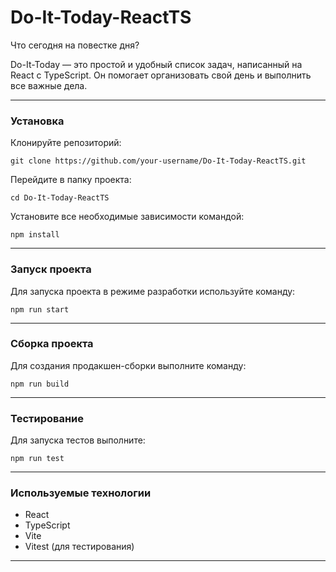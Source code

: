 # Do-It-Today-ReactTS

Что сегодня на повестке дня?

Do-It-Today — это простой и удобный список задач, написанный на React с TypeScript. Он помогает организовать свой день и выполнить все важные дела.

---

### Установка

Клонируйте репозиторий:
```
git clone https://github.com/your-username/Do-It-Today-ReactTS.git
```

Перейдите в папку проекта:
```
cd Do-It-Today-ReactTS
```

Установите все необходимые зависимости командой:
```
npm install
```

---

### Запуск проекта

Для запуска проекта в режиме разработки используйте команду:
```
npm run start
```

---

### Сборка проекта

Для создания продакшен-сборки выполните команду:
```
npm run build
```

---

### Тестирование

Для запуска тестов выполните:
```
npm run test
```

---

### Используемые технологии

- React  
- TypeScript  
- Vite  
- Vitest (для тестирования)  

---

